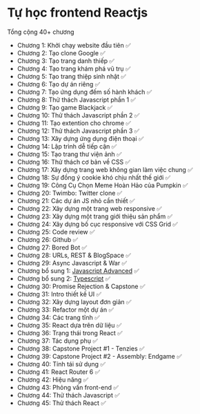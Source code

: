 # Tự học frontend Reactjs
Tổng cộng 40+ chương

- Chương 1: Khởi chạy website đầu tiên ✅
- Chương 2: Tạo clone Google ✅
- Chương 3: Tạo trang danh thiếp ✅
- Chương 4: Tạo trang khám phá vũ trụ ✅ 
- Chương 5: Tạo trang thiệp sinh nhật ✅
- Chương 6: Tạo dự án riêng ✅
- Chương 7: Tạo ứng dụng đếm số hành khách ✅
- Chương 8: Thử thách Javascript phần 1 ✅
- Chương 9: Tạo game Blackjack ✅
- Chương 10: Thử thách Javascript phần 2 ✅  
- Chương 11: Tạo extention cho chrome ✅
- Chương 12: Thử thách Javascript phần 3 ✅
- Chương 13: Xây dựng ứng dụng điện thoại ✅
- Chương 14: Lập trình dễ tiếp cận ✅
- Chương 15: Tạo trang thư viện ảnh ✅
- Chương 16: Thử thách cơ bản về CSS ✅
- Chương 17: Xây dựng trang web không gian làm việc chung ✅
- Chương 18: Sự đồng ý cookie khó chịu nhất thế giới ✅
- Chương 19: Công Cụ Chọn Meme Hoàn Hảo của Pumpkin ✅
- Chương 20: Twimbo: Twitter clone ✅
- Chương 21: Các dự án JS nhỏ cần thiết ✅
- Chương 22: Xây dựng một trang web responsive ✅
- Chương 23: Xây dựng một trang giới thiệu sản phẩm ✅
- Chương 24: Xây dựng bố cục responsive với CSS Grid ✅
- Chương 25: Code review ✅
- Chương 26: Github ✅
- Chương 27: Bored Bot ✅
- Chương 28: URLs, REST & BlogSpace ✅
- Chương 29: Async Javascript & War ✅
- Chương bổ sung 1: [Javascript Advanced](https://github.com/LAM-GIA-THINH/Learn-Advance-Javascript) ✅
- Chương bổ sung 2: [Typescript](https://github.com/LAM-GIA-THINH/Learn-Typescript) ✅
- Chương 30: Promise Rejection & Capstone ✅
- Chương 31: Intro thiết kế UI ✅
- Chương 32: Xây dựng layout đơn giản ✅
- Chương 33: Refactor một dự án ✅
- Chương 34: Các trang tĩnh ✅
- Chương 35: React dựa trên dữ liệu ✅
- Chương 36: Trạng thái trong React ✅
- Chương 37: Tác dụng phụ ✅
- Chương 38: Capstone Project #1 - Tenzies ✅
- Chương 39: Capstone Project #2 - Assembly: Endgame ✅
- Chương 40: Tính tái sử dụng ✅
- Chương 41: React Router 6 ✅
- Chương 42: Hiệu năng ✅
- Chương 43: Phỏng vấn front-end ✅
- Chương 44: Thử thách Javascript ✅
- Chương 45: Thử thách React ✅



